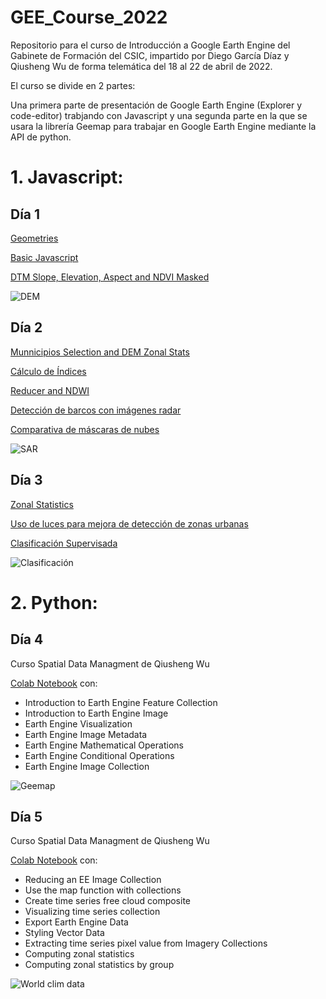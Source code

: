 # GEE_Course_2022
Repositorio para el curso de Introducción a Google Earth Engine del Gabinete de Formación del CSIC, impartido por Diego García Díaz y Qiusheng Wu de forma telemática del 18 al 22 de abril de 2022.

El curso se divide en 2 partes:

Una primera parte de presentación de Google Earth Engine (Explorer y code-editor) trabjando con Javascript y una segunda parte en la que se usara la librería Geemap para trabajar en Google Earth Engine mediante la API de python. 

# 1. Javascript:

## Día 1

[Geometries](https://github.com/Digdgeo/GEE_Course_2022/blob/main/Dia1/Geometries.js)

[Basic Javascript](https://github.com/Digdgeo/GEE_Course_2022/blob/main/Dia1/Geometries.js)

[DTM Slope, Elevation, Aspect and NDVI Masked](https://github.com/Digdgeo/GEE_Course_2022/blob/main/Dia1/DTM_NDVI_Masked.js)


![DEM](https://i.imgur.com/bAhIpON.jpg)


## Día 2

[Munnicipios Selection and DEM Zonal Stats](https://github.com/Digdgeo/GEE_Course_2022/blob/main/Dia2/srtm_municipios_zonal_stats.js)

[Cálculo de Índices](https://github.com/Digdgeo/GEE_Course_2022/blob/main/Dia2/calculodeindices..js)

[Reducer and NDWI](https://github.com/Digdgeo/GEE_Course_2022/blob/main/Dia2/Reducer_NDWI.js)

[Detección de barcos con imágenes radar](https://github.com/Digdgeo/GEE_Course_2022/blob/main/Dia2/Sentinel1_Ships.js)

[Comparativa de máscaras de nubes](https://github.com/Digdgeo/GEE_Course_2022/blob/main/Dia2/LinkedClouds.js)

![SAR](https://i.imgur.com/NGu815H.jpg)

## Día 3

[Zonal Statistics](https://github.com/Digdgeo/GEE_Course_2022/blob/main/Dia3/zonal_statistics_rasters.js)

[Uso de luces para mejora de detección de zonas urbanas](https://github.com/Digdgeo/GEE_Course_2022/blob/main/Dia3/lights_and_urban_areas.js)

[Clasificación Supervisada](https://github.com/Digdgeo/GEE_Course_2022/blob/main/Dia3/clasificacion_supervisada.js)

![Clasificación](https://i.imgur.com/FZyEf89.jpg)

# 2. Python:
## Día 4

Curso Spatial Data Managment de Qiusheng Wu 

[Colab Notebook](https://colab.research.google.com/github/Digdgeo/GEE_Course_2022/blob/main/Dia4/SDM_geemap_course_day_4.ipynb) con:

* Introduction to Earth Engine Feature Collection
* Introduction to Earth Engine Image
* Earth Engine Visualization
* Earth Engine Image Metadata
* Earth Engine Mathematical Operations
* Earth Engine Conditional Operations
* Earth Engine Image Collection

![Geemap](https://i.imgur.com/EgCPhXV.jpg)

## Día 5

Curso Spatial Data Managment de Qiusheng Wu 

[Colab Notebook](https://colab.research.google.com/drive/18qxFD_qr0w6zfQnFCUazzZbW4zrTMLPh) con:

* Reducing an EE Image Collection
* Use the map function with collections
* Create time series free cloud composite
* Visualizing time series collection
* Export Earth Engine Data
* Styling Vector Data
* Extracting time series pixel value from Imagery Collections
* Computing zonal statistics 
* Computing zonal statistics by group   

![World clim data](https://i.imgur.com/paztlPE.jpg)

